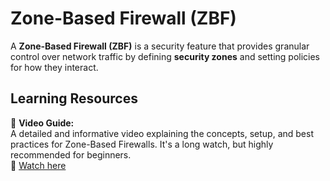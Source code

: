 # Zone-Based Firewall (ZBF)

A **Zone-Based Firewall (ZBF)** is a security feature that provides granular control over network traffic by defining **security zones** and setting policies for how they interact.

## Learning Resources

🎥 **Video Guide:**  
A detailed and informative video explaining the concepts, setup, and best practices for Zone-Based Firewalls. It's a long watch, but highly recommended for beginners.  
🔗 [Watch here](https://www.youtube.com/watch?v=WMTfGOgyLDk&list=PLxiboCAozahTAS4xA5hjqujyDHQGgTRa4&index=2)

